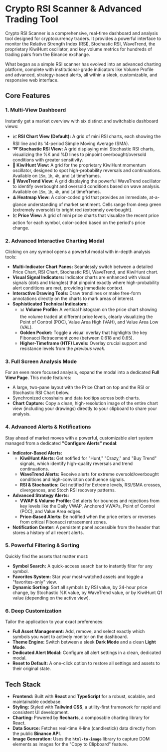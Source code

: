 # Crypto RSI Scanner & Advanced Trading Tool

Crypto RSI Scanner is a comprehensive, real-time dashboard and analysis tool designed for cryptocurrency traders. It provides a powerful interface to monitor the Relative Strength Index (RSI), Stochastic RSI, WaveTrend, the proprietary KiwiHunt oscillator, and key volume metrics for hundreds of trading pairs from the Binance exchange.

What began as a simple RSI scanner has evolved into an advanced charting platform, complete with institutional-grade indicators like Volume Profile and advanced, strategy-based alerts, all within a sleek, customizable, and responsive web interface.

## Core Features

### 1. Multi-View Dashboard

Instantly get a market overview with six distinct and switchable dashboard views:

-   **📈 RSI Chart View (Default):** A grid of mini RSI charts, each showing the RSI line and its 14-period Simple Moving Average (SMA).
-   **➿ Stochastic RSI View:** A grid displaying mini Stochastic RSI charts, visualizing the %K and %D lines to pinpoint overbought/oversold conditions with greater sensitivity.
-   **🚀 KiwiHunt View:** A grid for the proprietary KiwiHunt momentum oscillator, designed to spot high-probability reversals and continuations. Available on `15m`, `1h`, `4h`, and `1d` timeframes.
-   **🌊 WaveTrend View:** A grid displaying the powerful WaveTrend oscillator to identify overbought and oversold conditions based on wave analysis. Available on `15m`, `1h`, `4h`, and `1d` timeframes.
-   **♨️ Heatmap View:** A color-coded grid that provides an immediate, at-a-glance understanding of market sentiment. Cells range from deep green (extremely oversold) to bright red (extremely overbought).
-   **💹 Price View:** A grid of mini price charts that visualize the recent price action for each symbol, color-coded based on the period's price change.

### 2. Advanced Interactive Charting Modal

Clicking on any symbol opens a powerful modal with in-depth analysis tools:

-   **Multi-Indicator Chart Panes:** Seamlessly switch between a detailed Price Chart, RSI Chart, Stochastic RSI, WaveTrend, and KiwiHunt chart.
-   **Visual Signal Indicators:** Indicator charts are enhanced with visual signals (dots and triangles) that pinpoint exactly where high-probability alert conditions are met, providing immediate context.
-   **Interactive Drawing Tools:** Draw trendlines or make free-form annotations directly on the charts to mark areas of interest.
-   **Sophisticated Technical Indicators:**
    -   📊 **Volume Profile:** A vertical histogram on the price chart showing the volume traded at different price levels, clearly visualizing the Point of Control (POC), Value Area High (VAH), and Value Area Low (VAL).
    -   **Golden Pocket:** Toggle a visual overlay that highlights the key Fibonacci Retracement zone (between 0.618 and 0.65).
    -   **Higher-Timeframe (HTF) Levels:** Overlay crucial support and resistance levels from the *previous week*.

### 3. Full Screen Analysis Mode

For an even more focused analysis, expand the modal into a dedicated **Full View Page**. This mode features:
-   A large, two-pane layout with the Price Chart on top and the RSI or Stochastic RSI Chart below.
-   Synchronized crosshairs and data tooltips across both charts.
-   **Chart Capture:** Copy a clean, high-resolution image of the entire chart view (including your drawings) directly to your clipboard to share your analysis.

### 4. Advanced Alerts & Notifications

Stay ahead of market moves with a powerful, customizable alert system managed from a dedicated **"Configure Alerts" modal**:
-   **Indicator-Based Alerts:**
    -   **KiwiHunt Alerts:** Get notified for "Hunt," "Crazy," and "Buy Trend" signals, which identify high-quality reversals and trend continuations.
    -   **WaveTrend Alerts:** Receive alerts for extreme oversold/overbought conditions and high-conviction confluence signals.
    -   **RSI & Stochastics:** Get notified for Extreme levels, RSI/SMA crosses, divergences, and Stoch RSI recovery patterns.
-   **Advanced Strategy Alerts:**
    -   **VWAP & Volume Profile:** Get alerts for bounces and rejections from key levels like the Daily VWAP, Anchored VWAPs, Point of Control (POC), and Value Area edges.
    -   **Price-Based Alerts:** Be notified when the price enters or reverses from critical Fibonacci retracement zones.
-   **Notification Center:** A persistent panel accessible from the header that stores a history of all recent alerts.

### 5. Powerful Filtering & Sorting

Quickly find the assets that matter most:

-   **Symbol Search:** A quick-access search bar to instantly filter for any symbol.
-   **Favorites System:** Star your most-watched assets and toggle a "favorites-only" view.
-   **Dynamic Sorting:** Sort all symbols by RSI value, by 24-hour price change, by Stochastic %K value, by WaveTrend value, or by KiwiHunt Q1 value (depending on the active view).

### 6. Deep Customization

Tailor the application to your exact preferences:

-   **Full Asset Management:** Add, remove, and select exactly which symbols you want to actively monitor on the dashboard.
-   **Theme Engine:** Switch between a sleek **Dark Mode** and a clean **Light Mode**.
-   **Dedicated Alert Modal:** Configure all alert settings in a clean, dedicated modal.
-   **Reset to Default:** A one-click option to restore all settings and assets to their original state.

## Tech Stack

-   **Frontend:** Built with **React** and **TypeScript** for a robust, scalable, and maintainable codebase.
-   **Styling:** Styled with **Tailwind CSS**, a utility-first framework for rapid and consistent UI development.
-   **Charting:** Powered by **Recharts**, a composable charting library for React.
-   **Data Source:** Fetches real-time K-line (candlestick) data directly from the public **Binance API**.
-   **Image Generation:** Uses the **`html-to-image`** library to capture DOM elements as images for the "Copy to Clipboard" feature.
